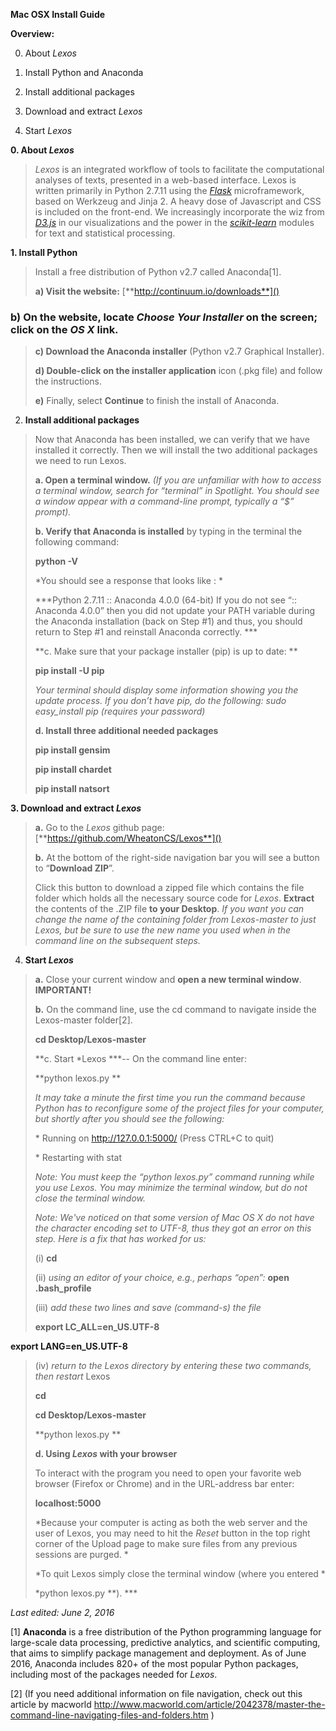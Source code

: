 **Mac OSX Install Guide**

**Overview:**

0. About *Lexos*

1. Install Python and Anaconda

2. Install additional packages

3. Download and extract *Lexos*

4. Start *Lexos*

**0. About *Lexos***

> *Lexos* is an integrated workflow of tools to facilitate the computational analyses of texts, presented in a web-based interface. Lexos is written primarily in Python 2.7.11 using the [*Flask*](http://flask.pocoo.org/) microframework, based on Werkzeug and Jinja 2. A heavy dose of Javascript and CSS is included on the front-end. We increasingly incorporate the wiz from [*D3.js*](http://d3js.org/) in our visualizations and the power in the [*scikit-learn*](http://scikit-learn.org/stable/) modules for text and statistical processing.

**1. Install Python**

> Install a free distribution of Python v2.7 called Anaconda[1].
>
> **a) Visit the website:** [**http://continuum.io/downloads**]()

### b) On the website, locate *Choose Your Installer* on the screen; click on the *OS X* link.

> **c) Download the Anaconda installer** (Python v2.7 Graphical Installer).
>
> **d) Double-click on the installer application** icon (.pkg file) and follow the instructions.
>
> **e)** Finally, select **Continue** to finish the install of Anaconda.

2. **Install additional packages**

> Now that Anaconda has been installed, we can verify that we have installed it correctly. Then we will install the two additional packages we need to run Lexos.
>
> **a. Open a terminal window.** *(If you are unfamiliar with how to access a terminal window, search for “terminal” in Spotlight. You should see a window appear with a command-line prompt, typically a “$” prompt).*
>
> **b. Verify that Anaconda is installed** by typing in the terminal the following command:
>
> **python -V**
>
> *You should see a response that looks like : *
>
> ***Python 2.7.11 :: Anaconda 4.0.0 (64-bit) If you do not see “:: Anaconda 4.0.0” then you did not update your PATH variable during the Anaconda installation (back on Step \#1) and thus, you should return to Step \#1 and reinstall Anaconda correctly. ***
>
> **c. Make sure that your package installer (pip) is up to date: **
>
> **pip install -U pip**
>
> *Your terminal should display some information showing you the update process. If you don’t have pip, do the following: sudo easy\_install pip (requires your password)*
>
> **d. Install three additional needed packages**
>
> **pip install gensim**
>
> **pip install chardet**
>
> **pip install natsort**

**3. Download and extract *Lexos***

> **a.** Go to the *Lexos* github page: [**https://github.com/WheatonCS/Lexos**]()
>
> **b.** At the bottom of the right-side navigation bar you will see a button to “**Download ZIP**”.
>
> Click this button to download a zipped file which contains the file folder which holds all the necessary source code for *Lexos*. **Extract** the contents of the .ZIP file **to your Desktop**. *If you want you can change the name of the containing folder from Lexos-master to just Lexos, but be sure to use the new name you used when in the command line on the subsequent steps.*

4. **Start *Lexos***

> **a.** Close your current window and **open a new terminal window**. **IMPORTANT!**
>
> **b.** <span id="__DdeLink__74_2053500975" class="anchor"></span>On the command line, use the cd command to navigate inside the Lexos-master folder[2].
>
> **cd Desktop/Lexos-master**
>
> **c. Start *Lexos ***-- On the command line enter:
>
> <span id="__DdeLink__555_381611071" class="anchor"></span>**python lexos.py **
>
> *It may take a minute the first time you run the command because Python has to reconfigure some of the project files for your computer, but shortly after you should see the following:*
>
> \* Running on http://127.0.0.1:5000/ (Press CTRL+C to quit)
>
> \* Restarting with stat
>
> *Note: You must keep the “python lexos.py” command running while you use Lexos. You may minimize the terminal window, but do not close the terminal window.*
>
> *Note: We've noticed on that some version of Mac OS X do not have the character encoding set to UTF-8, thus they got an error on this step. Here is a fix that has worked for us:*
>
> (i) **cd**
>
> (ii) *using an editor of your choice, e.g., perhaps “open”:* **open .bash\_profile**
>
> (iii) *add these two lines and save (command-s) the file*
>
> **export LC\_ALL=en\_US.UTF-8**

**export LANG=en\_US.UTF-8**

> (iv) *return to the Lexos directory by entering these two commands, then restart* Lexos
>
> **cd**
>
> <span id="__UnoMark__556_381611071" class="anchor"></span>**cd Desktop/Lexos-master**
>
> **python lexos.py **
>
> **d. Using *Lexos* with your browser**
>
> To interact with the program you need to open your favorite web browser (Firefox or Chrome) and in the URL-address bar enter:
>
> **localhost:5000**
>
> *Because your computer is acting as both the web server and the user of Lexos, you may need to hit the *Reset* button in the top right corner of the Upload page to make sure files from any previous sessions are purged. *
>
> *To quit Lexos simply close the terminal window (where you entered *
>
> *python lexos.py **). ***

*Last edited: June 2, 2016*

[1] **Anaconda** is a free distribution of the Python programming language for large-scale data processing, predictive analytics, and scientific computing, that aims to simplify package management and deployment. As of June 2016, Anaconda includes 820+ of the most popular Python packages, including most of the packages needed for *Lexos*.

[2] (If you need additional information on file navigation, check out this article by macworld <http://www.macworld.com/article/2042378/master-the-command-line-navigating-files-and-folders.htm> )
